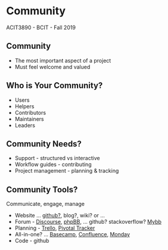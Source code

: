 # Community
ACIT3890 - BCIT - Fall 2019

## Community

- The most important aspect of a project
- Must feel welcome and valued

## Who is Your Community?

- Users
- Helpers
- Contributors
- Maintainers
- Leaders

## Community Needs?

- Support - structured vs interactive
- Workflow guides - contributing
- Project management - planning & tracking

## Community Tools?

Communicate, engage, manage

- Website ... [github?](https://pages.github.com/), blog?, wiki? or ...
- Forum - [Discourse](https://www.discourse.org/), [phpBB](https://www.phpbb.com/), ... github? stackoverflow? [Mybb](https://forum.codeigniter.com)
- Planning - [Trello](http://trello.com/), [Pivotal Tracker](https://www.pivotaltracker.com/)
- All-in-one? ... [Basecamp](https://basecamp.com/), [Confluence](https://www.atlassian.com/software/confluence), [Monday](https://monday.com/)
- Code - github

